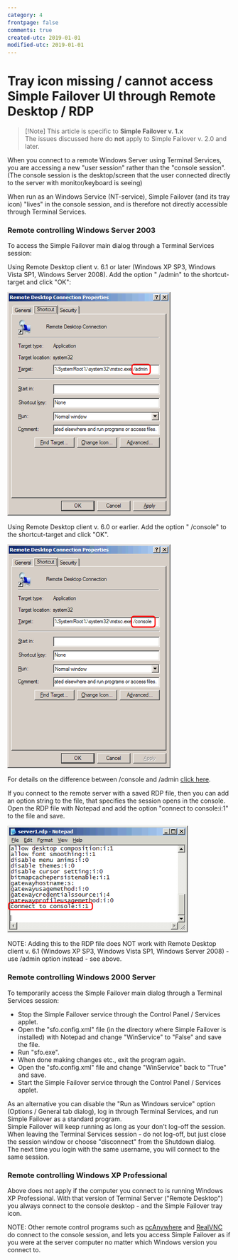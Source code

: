 ```yaml
---
category: 4
frontpage: false
comments: true
created-utc: 2019-01-01
modified-utc: 2019-01-01
---
```

# Tray icon missing / cannot access Simple Failover UI through Remote Desktop / RDP

> [!Note] This article is specific to **Simple Failover v. 1.x**  
>The issues discussed here do **not** apply to Simple Failover v. 2.0 and later.

When you connect to a remote Windows Server using Terminal Services, you are accessing a new "user session" rather than the "console session".
(The console session is the desktop/screen that the user connected directly to the server with monitor/keyboard is seeing)  

When run as an Windows Service (NT-service), Simple Failover (and its tray icon) "lives" in the console session, and is therefore not directly accessible through Terminal Services.  

### Remote controlling Windows Server 2003

To access the Simple Failover main dialog through a Terminal Services session:

Using Remote Desktop client v. 6.1 or later (Windows XP SP3, Windows Vista SP1, Windows Server 2008).
Add the option " /admin" to the shortcut-target and click "OK":

![Image2.png](img/215/1.png)

Using Remote Desktop client v. 6.0 or earlier. Add the option " /console" to the shortcut-target and click "OK".  

![Image1.png](img/215/2.png)

For details on the difference between /console and /admin [click here](http://blogs.msdn.com/ts/archive/2007/12/17/changes-to-remote-administration-in-windows-server-2008.aspx).

If you connect to the remote server with a saved RDP file, then you can add an option string to the file, that specifies the session opens in the console.  
Open the RDP file with Notepad and add the option "connect to console:i:1" to the file and save.  

![Image3.png](img/215/3.png)

NOTE: Adding this to the RDP file does NOT work with Remote Desktop client v. 6.1 (Windows XP SP3, Windows Vista SP1, Windows Server 2008) - use /admin option instead - see above.  

### Remote controlling Windows 2000 Server

To temporarily access the Simple Failover main dialog through a Terminal Services session:

- Stop the Simple Failover service through the Control Panel / Services applet.  
- Open the "sfo.config.xml" file (in the directory where Simple Failover is installed) with Notepad and change "WinService" to "False" and save the file.  
- Run "sfo.exe".  
- When done making changes etc., exit the program again.  
- Open the "sfo.config.xml" file and change "WinService" back to "True" and save.  
- Start the Simple Failover service through the Control Panel / Services applet.  

As an alternative you can disable the "Run as Windows service" option (Options / General tab dialog), log in through Terminal Services, and run Simple Failover as a standard program.  
Simple Failover will keep running as long as your don't log-off the session.  
When leaving the Terminal Services session - do not log-off, but just close the session window or choose "disconnect" from the Shutdown dialog.  
The next time you login with the same username, you will connect to the same session.  

### Remote controlling Windows XP Professional
 
Above does not apply if the computer you connect to is running Windows XP Professional. With that version of Terminal Server ("Remote Desktop") you always connect to the console desktop - and the Simple Failover tray icon.  

NOTE: Other remote control programs such as [pcAnywhere](http://www.symantec.com/home_homeoffice/products/remote_pc_fax/pca115/index.html) and [RealVNC](http://www.realvnc.com/) do connect to the console session, and lets you access Simple Failover as if you were at the server computer no matter which Windows version you connect to.
